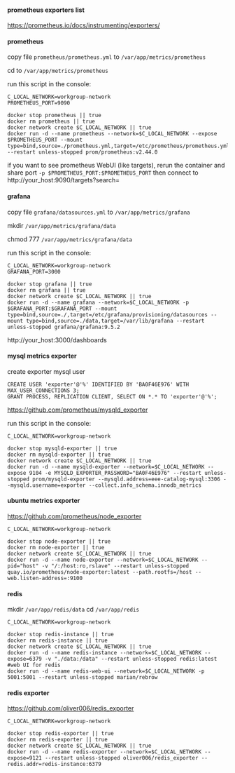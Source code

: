 #### prometheus exporters list
https://prometheus.io/docs/instrumenting/exporters/

#### prometheus

copy file `prometheus/prometheus.yml` to `/var/app/metrics/prometheus`

cd to `/var/app/metrics/prometheus`

run this script in the console:
```shell
C_LOCAL_NETWORK=workgroup-network
PROMETHEUS_PORT=9090

docker stop prometheus || true
docker rm prometheus || true
docker network create $C_LOCAL_NETWORK || true
docker run -d --name prometheus --network=$C_LOCAL_NETWORK --expose $PROMETHEUS_PORT --mount type=bind,source=./prometheus.yml,target=/etc/prometheus/prometheus.yml --restart unless-stopped prom/prometheus:v2.44.0
```
if you want to see prometheus WebUI (like targets), rerun the container and share port `-p $PROMETHEUS_PORT:$PROMETHEUS_PORT` then connect to http://your_host:9090/targets?search=

#### grafana

copy file `grafana/datasources.yml` to `/var/app/metrics/grafana`

mkdir `/var/app/metrics/grafana/data`

chmod 777 `/var/app/metrics/grafana/data`

run this script in the console:
```shell
C_LOCAL_NETWORK=workgroup-network
GRAFANA_PORT=3000

docker stop grafana || true
docker rm grafana || true
docker network create $C_LOCAL_NETWORK || true
docker run -d --name grafana --network=$C_LOCAL_NETWORK -p $GRAFANA_PORT:$GRAFANA_PORT --mount type=bind,source=./,target=/etc/grafana/provisioning/datasources --mount type=bind,source=./data,target=/var/lib/grafana --restart unless-stopped grafana/grafana:9.5.2
```
http://your_host:3000/dashboards

#### mysql metrics exporter

create exporter mysql user
```mysql
CREATE USER 'exporter'@'%' IDENTIFIED BY 'BA0F46E976' WITH MAX_USER_CONNECTIONS 3;
GRANT PROCESS, REPLICATION CLIENT, SELECT ON *.* TO 'exporter'@'%';
```

https://github.com/prometheus/mysqld_exporter

run this script in the console:
```shell
C_LOCAL_NETWORK=workgroup-network

docker stop mysqld-exporter || true
docker rm mysqld-exporter || true
docker network create $C_LOCAL_NETWORK || true
docker run -d --name mysqld-exporter --network=$C_LOCAL_NETWORK --expose 9104 -e MYSQLD_EXPORTER_PASSWORD="BA0F46E976" --restart unless-stopped prom/mysqld-exporter --mysqld.address=eee-catalog-mysql:3306 --mysqld.username=exporter --collect.info_schema.innodb_metrics
```

#### ubuntu metrics exporter

https://github.com/prometheus/node_exporter

```shell
C_LOCAL_NETWORK=workgroup-network

docker stop node-exporter || true
docker rm node-exporter || true
docker network create $C_LOCAL_NETWORK || true
docker run -d --name node-exporter --network=$C_LOCAL_NETWORK --pid="host" -v "/:/host:ro,rslave" --restart unless-stopped quay.io/prometheus/node-exporter:latest --path.rootfs=/host --web.listen-address=:9100
```

#### redis
mkdir `/var/app/redis/data`
cd `/var/app/redis`

```shell
C_LOCAL_NETWORK=workgroup-network

docker stop redis-instance || true
docker rm redis-instance || true
docker network create $C_LOCAL_NETWORK || true
docker run -d --name redis-instance --network=$C_LOCAL_NETWORK --expose=6379 -v "./data:/data" --restart unless-stopped redis:latest
#web UI for redis
docker run -d --name redis-web-ui --network=$C_LOCAL_NETWORK -p 5001:5001 --restart unless-stopped marian/rebrow
```

#### redis exporter

https://github.com/oliver006/redis_exporter

```shell
C_LOCAL_NETWORK=workgroup-network

docker stop redis-exporter || true
docker rm redis-exporter || true
docker network create $C_LOCAL_NETWORK || true
docker run -d --name redis-exporter --network=$C_LOCAL_NETWORK --expose=9121 --restart unless-stopped oliver006/redis_exporter --redis.addr=redis-instance:6379
```
